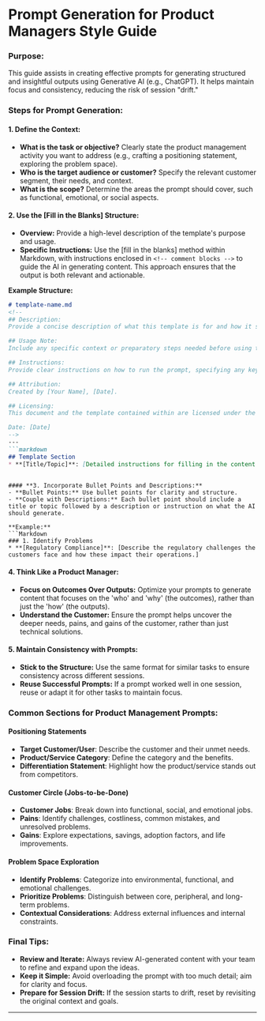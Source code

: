 # Prompt Generation for Product Managers Style Guide 

### **Purpose:**
This guide assists in creating effective prompts for generating structured and insightful outputs using Generative AI (e.g., ChatGPT). It helps maintain focus and consistency, reducing the risk of session "drift."

### **Steps for Prompt Generation:**

#### **1. Define the Context:**
   - **What is the task or objective?** Clearly state the product management activity you want to address (e.g., crafting a positioning statement, exploring the problem space).
   - **Who is the target audience or customer?** Specify the relevant customer segment, their needs, and context.
   - **What is the scope?** Determine the areas the prompt should cover, such as functional, emotional, or social aspects.

#### **2. Use the [Fill in the Blanks] Structure:**
   - **Overview:** Provide a high-level description of the template's purpose and usage. 
   - **Specific Instructions:** Use the [fill in the blanks] method within Markdown, with instructions enclosed in `<!-- comment blocks -->` to guide the AI in generating content. This approach ensures that the output is both relevant and actionable.

   **Example Structure:**
   ```Markdown
   # template-name.md
   <!-- 
   ## Description:
   Provide a concise description of what this template is for and how it should be used.

   ## Usage Note:
   Include any specific context or preparatory steps needed before using this template with Generative AI.

   ## Instructions:
   Provide clear instructions on how to run the prompt, specifying any key elements to include.

   ## Attribution:
   Created by [Your Name], [Date].

   ## Licensing:
   This document and the template contained within are licensed under the MIT License, allowing free use, modification, and distribution with proper attribution to the original and current creators.

   Date: [Date]
   -->
   ---
   ```markdown
   ## Template Section
   * **[Title/Topic]**: [Detailed instructions for filling in the content based on the context provided.]
   ```
   ```

#### **3. Incorporate Bullet Points and Descriptions:**
   - **Bullet Points:** Use bullet points for clarity and structure. 
   - **Couple with Descriptions:** Each bullet point should include a title or topic followed by a description or instruction on what the AI should generate.

   **Example:**
   ```Markdown
   ### 1. Identify Problems
   * **[Regulatory Compliance]**: [Describe the regulatory challenges the customers face and how these impact their operations.]
   ```

#### **4. Think Like a Product Manager:**
   - **Focus on Outcomes Over Outputs:** Optimize your prompts to generate content that focuses on the 'who' and 'why' (the outcomes), rather than just the 'how' (the outputs).
   - **Understand the Customer:** Ensure the prompt helps uncover the deeper needs, pains, and gains of the customer, rather than just technical solutions.

#### **5. Maintain Consistency with Prompts:**
   - **Stick to the Structure:** Use the same format for similar tasks to ensure consistency across different sessions.
   - **Reuse Successful Prompts:** If a prompt worked well in one session, reuse or adapt it for other tasks to maintain focus.

### **Common Sections for Product Management Prompts:**

#### **Positioning Statements**
   - **Target Customer/User**: Describe the customer and their unmet needs.
   - **Product/Service Category**: Define the category and the benefits.
   - **Differentiation Statement**: Highlight how the product/service stands out from competitors.

#### **Customer Circle (Jobs-to-be-Done)**
   - **Customer Jobs**: Break down into functional, social, and emotional jobs.
   - **Pains**: Identify challenges, costliness, common mistakes, and unresolved problems.
   - **Gains**: Explore expectations, savings, adoption factors, and life improvements.

#### **Problem Space Exploration**
   - **Identify Problems**: Categorize into environmental, functional, and emotional challenges.
   - **Prioritize Problems**: Distinguish between core, peripheral, and long-term problems.
   - **Contextual Considerations**: Address external influences and internal constraints.

### **Final Tips:**
   - **Review and Iterate:** Always review AI-generated content with your team to refine and expand upon the ideas.
   - **Keep it Simple:** Avoid overloading the prompt with too much detail; aim for clarity and focus.
   - **Prepare for Session Drift:** If the session starts to drift, reset by revisiting the original context and goals.

---
